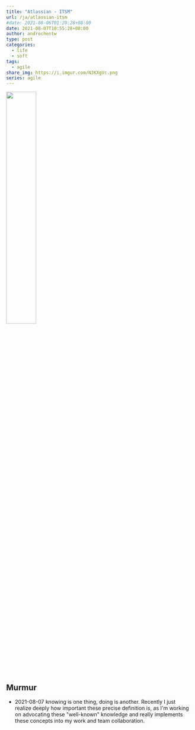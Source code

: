 ```yaml
---
title: "Atlassian - ITSM"
url: /ja/atlassian-itsm
#date: 2021-08-06T01:20:28+08:00
date: 2021-08-07T10:55:28+08:00
author: androchentw
type: post
categories:
  - life
  - soft
tags: 
  - agile
share_img: https://i.imgur.com/NJKXgVc.png
series: agile
---
```


<img style="width:40%;" src="https://i.imgur.com/NJKXgVc.png">

## Murmur

* 2021-08-07 knowing is one thing, doing is another. Recently I just realize deeply how important these precise definition is, as I'm working on advocating these "well-known" knowledge and really implements these concepts into my work and team collaboration.
